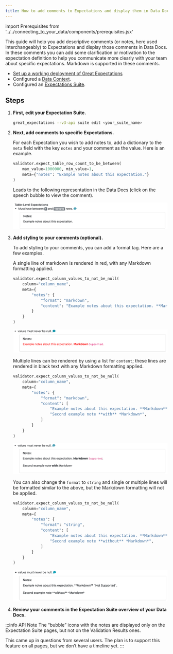 ```yaml
---
title: How to add comments to Expectations and display them in Data Docs
---
```

import Prerequisites from '../../connecting_to_your_data/components/prerequisites.jsx'

This guide will help you add descriptive comments (or notes, here used interchangeably) to Expectations and display those comments in Data Docs. In these comments you can add some clarification or motivation to the expectation definition to help you communicate more clearly with your team about specific expectations. Markdown is supported in these comments.

<Prerequisites>

- [Set up a working deployment of Great Expectations](../../../tutorials/getting_started/intro.md)
- Configured a [Data Context](../../../tutorials/getting_started/initialize_a_data_context.md).
- Configured an [Expectations Suite](../../../tutorials/getting_started/create_your_first_expectations.md).

</Prerequisites>

Steps
-----

1. **First, edit your Expectation Suite.**

    ```bash
    great_expectations --v3-api suite edit <your_suite_name>
    ```

2. **Next, add comments to specific Expectations.**

    For each Expectation you wish to add notes to, add a dictionary to the ``meta`` field with the key ``notes`` and your comment as the value. Here is an example.

    ```python
    validator.expect_table_row_count_to_be_between(
        max_value=1000000, min_value=1,
        meta={"notes": "Example notes about this expectation."}
    )
    ```

    Leads to the following representation in the Data Docs (click on the speech bubble to view the comment).

    ![Expectation with simple comment, no formatting](../../../images/table_level_no_format.png)

3. **Add styling to your comments (optional).**

    To add styling to your comments, you can add a format tag. Here are a few examples.

    A single line of markdown is rendered in red, with any Markdown formatting applied.

    ```python
    validator.expect_column_values_to_not_be_null(
        column="column_name",
        meta={
            "notes": {
                "format": "markdown",
                "content": "Example notes about this expectation. **Markdown** `Supported`."
            }
        }
    )
    ```

    ![Expectation with a single line of markdown comment is rendered in red with markdown formatting](../../../images/single_line_markdown_red.png)

    Multiple lines can be rendered by using a list for ``content``; these lines are rendered in black text with any Markdown formatting applied.

    ```python
    validator.expect_column_values_to_not_be_null(
        column="column_name",
        meta={
            "notes": {
                "format": "markdown",
                "content": [
                    "Example notes about this expectation. **Markdown** `Supported`.",
                    "Second example note **with** *Markdown*",
                ]
            }
        }
    )
    ```

    ![Multiple lines of markdown rendered with formatting](../../../images/multiple_line_markdown.png)

    You can also change the ``format`` to ``string`` and single or multiple lines will be formatted similar to the above, but the Markdown formatting will not be applied.

    ```python
    validator.expect_column_values_to_not_be_null(
        column="column_name",
        meta={
            "notes": {
                "format": "string",
                "content": [
                    "Example notes about this expectation. **Markdown** `Not Supported`.",
                    "Second example note **without** *Markdown*",
                ]
            }
        }
    )
    ```

    ![Multiple lines of string rendered without formatting](../../../images/multiple_line_string.png)



4. **Review your comments in the Expectation Suite overview of your Data Docs.**

:::info API Note
The “bubble” icons with the notes are displayed only on the Expectation Suite pages, but not on the Validation Results ones.

This came up in questions from several users. The plan is to support this feature on all pages, but we don’t have a timeline yet.
:::
